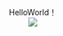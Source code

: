 <p align="center">
  HelloWorld！<br/>
  <img src="https://img.shields.io/badge/QQ-368573607-green.svg"></img>
</p>
